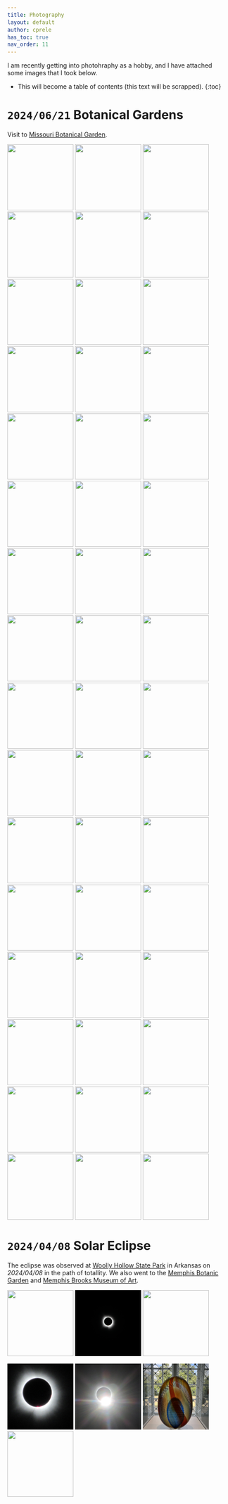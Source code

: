 ```yaml
---
title: Photography
layout: default
author: cprele
has_toc: true
nav_order: 11
---
```




I am recently getting into photohraphy as a hobby, and I have attached some images that I took below.

<!-- 

Add new image using:

<a href="IMAGE_PATH_WITHIN_ASSETS" data-lightbox="BIN_FOR _MAGE" data-title="IMAGE_CAPTION"><img class="example-image" src="SAME_AS_HREF" alt="" style="object-fit: cover; width: 150px; height: 150px" /></a>

Lightbox2 tutorial @ https://lokeshdhakar.com/projects/lightbox2/

 -->

* This will become a table of contents (this text will be scrapped).
{:toc}


# `2024/06/21` Botanical Gardens

Visit to [Missouri Botanical Garden](https://www.missouribotanicalgarden.org).

<a href="/assets/img/photography/botanical_garden/IMG_00001.JPG" data-lightbox="botanical_garden" data-title="Scarlet monkeyflower: Mimulus cardinalis"><img class="example-image" src="/assets/img/photography/botanical_garden/IMG_00001.JPG" alt="" style="object-fit: cover; width: 150px; height: 150px" /></a>
<a href="/assets/img/photography/botanical_garden/IMG_00002.JPG" data-lightbox="botanical_garden" data-title="Grevillea johnsonii"><img class="example-image" src="/assets/img/photography/botanical_garden/IMG_00002.JPG" alt="" style="object-fit: cover; width: 150px; height: 150px" /></a>
<a href="/assets/img/photography/botanical_garden/IMG_00003.JPG" data-lightbox="botanical_garden" data-title="Budding Calceolaria"><img class="example-image" src="/assets/img/photography/botanical_garden/IMG_00003.JPG" alt="" style="object-fit: cover; width: 150px; height: 150px" /></a>
<a href="/assets/img/photography/botanical_garden/IMG_00004.JPG" data-lightbox="botanical_garden" data-title="'Sunport' of private garden"><img class="example-image" src="/assets/img/photography/botanical_garden/IMG_00004.JPG" alt="" style="object-fit: cover; width: 150px; height: 150px" /></a>
<a href="/assets/img/photography/botanical_garden/IMG_00005.JPG" data-lightbox="botanical_garden" data-title="Far East Gladiolus"><img class="example-image" src="/assets/img/photography/botanical_garden/IMG_00005.JPG" alt="" style="object-fit: cover; width: 150px; height: 150px" /></a>
<a href="/assets/img/photography/botanical_garden/IMG_00006.JPG" data-lightbox="botanical_garden" data-title="Oxalis triangularis"><img class="example-image" src="/assets/img/photography/botanical_garden/IMG_00006.JPG" alt="" style="object-fit: cover; width: 150px; height: 150px" /></a>
<a href="/assets/img/photography/botanical_garden/IMG_00008.JPG" data-lightbox="botanical_garden" data-title="Tiger lily"><img class="example-image" src="/assets/img/photography/botanical_garden/IMG_00008.JPG" alt="" style="object-fit: cover; width: 150px; height: 150px" /></a>
<a href="/assets/img/photography/botanical_garden/IMG_00007.JPG" data-lightbox="botanical_garden" data-title="Gladiolus"><img class="example-image" src="/assets/img/photography/botanical_garden/IMG_00007.JPG" alt="" style="object-fit: cover; width: 150px; height: 150px" /></a>
<a href="/assets/img/photography/botanical_garden/IMG_00009.JPG" data-lightbox="botanical_garden" data-title="Climatron: Mini-waterfall"><img class="example-image" src="/assets/img/photography/botanical_garden/IMG_00009.JPG" alt="" style="object-fit: cover; width: 150px; height: 150px" /></a>
<a href="/assets/img/photography/botanical_garden/IMG_00010.JPG" data-lightbox="botanical_garden" data-title="Climatron: Empty tree stump"><img class="example-image" src="/assets/img/photography/botanical_garden/IMG_00010.JPG" alt="" style="object-fit: cover; width: 150px; height: 150px" /></a>
<a href="/assets/img/photography/botanical_garden/IMG_00011.JPG" data-lightbox="botanical_garden" data-title="Climatron: Renealmia"><img class="example-image" src="/assets/img/photography/botanical_garden/IMG_00011.JPG" alt="" style="object-fit: cover; width: 150px; height: 150px" /></a>
<a href="/assets/img/photography/botanical_garden/IMG_00013.JPG" data-lightbox="botanical_garden" data-title="Climatron: Using iNaturalist to detect species"><img class="example-image" src="/assets/img/photography/botanical_garden/IMG_00013.JPG" alt="" style="object-fit: cover; width: 150px; height: 150px" /></a>
<a href="/assets/img/photography/botanical_garden/IMG_00014.JPG" data-lightbox="botanical_garden" data-title="Climatron: Curcuma aromatica"><img class="example-image" src="/assets/img/photography/botanical_garden/IMG_00014.JPG" alt="" style="object-fit: cover; width: 150px; height: 150px" /></a>
<a href="/assets/img/photography/botanical_garden/IMG_00015.JPG" data-lightbox="botanical_garden" data-title="Wooden replica of a Stanley Buggy"><img class="example-image" src="/assets/img/photography/botanical_garden/IMG_00015.JPG" alt="" style="object-fit: cover; width: 150px; height: 150px" /></a>
<a href="/assets/img/photography/botanical_garden/IMG_00016.JPG" data-lightbox="botanical_garden" data-title="Young fiery skipper (Hylephila phyleus) on a Tennessee marigold (Tagetes erecta)"><img class="example-image" src="/assets/img/photography/botanical_garden/IMG_00016.JPG" alt="" style="object-fit: cover; width: 150px; height: 150px" /></a>
<a href="/assets/img/photography/botanical_garden/IMG_00017.JPG" data-lightbox="botanical_garden" data-title="Coleus"><img class="example-image" src="/assets/img/photography/botanical_garden/IMG_00017.JPG" alt="" style="object-fit: cover; width: 150px; height: 150px" /></a>
<a href="/assets/img/photography/botanical_garden/IMG_00018.JPG" data-lightbox="botanical_garden" data-title="Smooth Hydrangea (Hydrangea arborescens)"><img class="example-image" src="/assets/img/photography/botanical_garden/IMG_00018.JPG" alt="" style="object-fit: cover; width: 150px; height: 150px" /></a>
<a href="/assets/img/photography/botanical_garden/IMG_00019.JPG" data-lightbox="botanical_garden" data-title="Gazebo, Boxwood Garen"><img class="example-image" src="/assets/img/photography/botanical_garden/IMG_00019.JPG" alt="" style="object-fit: cover; width: 150px; height: 150px" /></a>
<a href="/assets/img/photography/botanical_garden/IMG_00020.JPG" data-lightbox="botanical_garden" data-title="Japanese Garden, Cascading minature falls"><img class="example-image" src="/assets/img/photography/botanical_garden/IMG_00020.JPG" alt="" style="object-fit: cover; width: 150px; height: 150px" /></a>
<a href="/assets/img/photography/botanical_garden/IMG_00021.JPG" data-lightbox="botanical_garden" data-title="Common blackbirb (Turdus merula) chilling in the shade"><img class="example-image" src="/assets/img/photography/botanical_garden/IMG_00021.JPG" alt="" style="object-fit: cover; width: 150px; height: 150px" /></a>
<a href="/assets/img/photography/botanical_garden/IMG_00022.JPG" data-lightbox="botanical_garden" data-title="Fountain Angel"><img class="example-image" src="/assets/img/photography/botanical_garden/IMG_00022.JPG" alt="" style="object-fit: cover; width: 150px; height: 150px" /></a>
<a href="/assets/img/photography/botanical_garden/IMG_00023.JPG" data-lightbox="botanical_garden" data-title="Hosta ventricosa"><img class="example-image" src="/assets/img/photography/botanical_garden/IMG_00023.JPG" alt="" style="object-fit: cover; width: 150px; height: 150px" /></a>
<a href="/assets/img/photography/botanical_garden/IMG_00024.JPG" data-lightbox="botanical_garden" data-title="Brass mallards"><img class="example-image" src="/assets/img/photography/botanical_garden/IMG_00024.JPG" alt="" style="object-fit: cover; width: 150px; height: 150px" /></a>
<a href="/assets/img/photography/botanical_garden/IMG_00025.JPG" data-lightbox="botanical_garden" data-title="Bird"><img class="example-image" src="/assets/img/photography/botanical_garden/IMG_00025.JPG" alt="" style="object-fit: cover; width: 150px; height: 150px" /></a>
<a href="/assets/img/photography/botanical_garden/IMG_00026.JPG" data-lightbox="botanical_garden" data-title="The 'I like its attitude' tree"><img class="example-image" src="/assets/img/photography/botanical_garden/IMG_00026.JPG" alt="" style="object-fit: cover; width: 150px; height: 150px" /></a>
<a href="/assets/img/photography/botanical_garden/IMG_00027.JPG" data-lightbox="botanical_garden" data-title="Dog"><img class="example-image" src="/assets/img/photography/botanical_garden/IMG_00027.JPG" alt="" style="object-fit: cover; width: 150px; height: 150px" /></a>
<a href="/assets/img/photography/botanical_garden/IMG_00028.JPG" data-lightbox="botanical_garden" data-title="Dog wanting treat"><img class="example-image" src="/assets/img/photography/botanical_garden/IMG_00028.JPG" alt="" style="object-fit: cover; width: 150px; height: 150px" /></a>
<a href="/assets/img/photography/botanical_garden/IMG_00029.JPG" data-lightbox="botanical_garden" data-title="Poodles in a puddle"><img class="example-image" src="/assets/img/photography/botanical_garden/IMG_00029.JPG" alt="" style="object-fit: cover; width: 150px; height: 150px" /></a>
<a href="/assets/img/photography/botanical_garden/IMG_00030.JPG" data-lightbox="botanical_garden" data-title="Dry bamboo fountain"><img class="example-image" src="/assets/img/photography/botanical_garden/IMG_00030.JPG" alt="" style="object-fit: cover; width: 150px; height: 150px" /></a>
<a href="/assets/img/photography/botanical_garden/IMG_00031.JPG" data-lightbox="botanical_garden" data-title="Ripple"><img class="example-image" src="/assets/img/photography/botanical_garden/IMG_00031.JPG" alt="" style="object-fit: cover; width: 150px; height: 150px" /></a>
<a href="/assets/img/photography/botanical_garden/IMG_00032.JPG" data-lightbox="botanical_garden" data-title="Poodles on pebbles next to a puddle"><img class="example-image" src="/assets/img/photography/botanical_garden/IMG_00032.JPG" alt="" style="object-fit: cover; width: 150px; height: 150px" /></a>
<a href="/assets/img/photography/botanical_garden/IMG_00033.JPG" data-lightbox="botanical_garden" data-title="Bridge, Japanese Garden"><img class="example-image" src="/assets/img/photography/botanical_garden/IMG_00033.JPG" alt="" style="object-fit: cover; width: 150px; height: 150px" /></a>
<a href="/assets/img/photography/botanical_garden/IMG_00034.JPG" data-lightbox="botanical_garden" data-title="The other 'I like its attitude' tree"><img class="example-image" src="/assets/img/photography/botanical_garden/IMG_00034.JPG" alt="" style="object-fit: cover; width: 150px; height: 150px" /></a>
<a href="/assets/img/photography/botanical_garden/IMG_00035.JPG" data-lightbox="botanical_garden" data-title="Almost ruined my camera"><img class="example-image" src="/assets/img/photography/botanical_garden/IMG_00035.JPG" alt="" style="object-fit: cover; width: 150px; height: 150px" /></a>
<a href="/assets/img/photography/botanical_garden/IMG_00036.JPG" data-lightbox="botanical_garden" data-title="Rabid rock in rapid waters"><img class="example-image" src="/assets/img/photography/botanical_garden/IMG_00036.JPG" alt="" style="object-fit: cover; width: 150px; height: 150px" /></a>
<a href="/assets/img/photography/botanical_garden/IMG_00037.JPG" data-lightbox="botanical_garden" data-title="It's a bird... It's a plane... It's a... curvy bridge?"><img class="example-image" src="/assets/img/photography/botanical_garden/IMG_00037.JPG" alt="" style="object-fit: cover; width: 150px; height: 150px" /></a>
<a href="/assets/img/photography/botanical_garden/IMG_00038.JPG" data-lightbox="botanical_garden" data-title="Brown-belted bumblebee (Bombus griseocollis?) on Anise hyssop (Agastache)"><img class="example-image" src="/assets/img/photography/botanical_garden/IMG_00038.JPG" alt="" style="object-fit: cover; width: 150px; height: 150px" /></a>
<a href="/assets/img/photography/botanical_garden/IMG_00039.JPG" data-lightbox="botanical_garden" data-title="Poodles making a puddle in the distance"><img class="example-image" src="/assets/img/photography/botanical_garden/IMG_00039.JPG" alt="" style="object-fit: cover; width: 150px; height: 150px" /></a>
<a href="/assets/img/photography/botanical_garden/IMG_00040.JPG" data-lightbox="botanical_garden" data-title="Crested cock's comb (Celosia)"><img class="example-image" src="/assets/img/photography/botanical_garden/IMG_00040.JPG" alt="" style="object-fit: cover; width: 150px; height: 150px" /></a>
<a href="/assets/img/photography/botanical_garden/IMG_00041.JPG" data-lightbox="botanical_garden" data-title="He checked into his room, only to find Gideon's Bible"><img class="example-image" src="/assets/img/photography/botanical_garden/IMG_00041.JPG" alt="" style="object-fit: cover; width: 150px; height: 150px" /></a>
<a href="/assets/img/photography/botanical_garden/IMG_00042.JPG" data-lightbox="botanical_garden" data-title="'If I move, my lunch might fly away...'"><img class="example-image" src="/assets/img/photography/botanical_garden/IMG_00042.JPG" alt="" style="object-fit: cover; width: 150px; height: 150px" /></a>
<a href="/assets/img/photography/botanical_garden/IMG_00043.JPG" data-lightbox="botanical_garden" data-title="'Get my good side'"><img class="example-image" src="/assets/img/photography/botanical_garden/IMG_00043.JPG" alt="" style="object-fit: cover; width: 150px; height: 150px" /></a>
<a href="/assets/img/photography/botanical_garden/IMG_00044.JPG" data-lightbox="botanical_garden" data-title="'Have you met the missus?'"><img class="example-image" src="/assets/img/photography/botanical_garden/IMG_00044.JPG" alt="" style="object-fit: cover; width: 150px; height: 150px" /></a>
<a href="/assets/img/photography/botanical_garden/IMG_00045.JPG" data-lightbox="botanical_garden" data-title="'She's pretty, isn't she?'"><img class="example-image" src="/assets/img/photography/botanical_garden/IMG_00045.JPG" alt="" style="object-fit: cover; width: 150px; height: 150px" /></a>
<a href="/assets/img/photography/botanical_garden/IMG_00046.JPG" data-lightbox="botanical_garden" data-title="'That's enough with the pictures, bucko...'"><img class="example-image" src="/assets/img/photography/botanical_garden/IMG_00046.JPG" alt="" style="object-fit: cover; width: 150px; height: 150px" /></a>
<a href="/assets/img/photography/botanical_garden/IMG_00047.JPG" data-lightbox="botanical_garden" data-title="A Tai Hu Stone, Chinese Garden"><img class="example-image" src="/assets/img/photography/botanical_garden/IMG_00047.JPG" alt="" style="object-fit: cover; width: 150px; height: 150px" /></a>
<a href="/assets/img/photography/botanical_garden/IMG_00048.JPG" data-lightbox="botanical_garden" data-title="Manual Focus FTW"><img class="example-image" src="/assets/img/photography/botanical_garden/IMG_00048.JPG" alt="" style="object-fit: cover; width: 150px; height: 150px" /></a>
<a href="/assets/img/photography/botanical_garden/IMG_00049.JPG" data-lightbox="botanical_garden" data-title="The Three Sturgeons Fountain"><img class="example-image" src="/assets/img/photography/botanical_garden/IMG_00049.JPG" alt="" style="object-fit: cover; width: 150px; height: 150px" /></a>


# `2024/04/08` Solar Eclipse

The eclipse was observed at [Woolly Hollow State Park](https://www.arkansasstateparks.com/parks/woolly-hollow-state-park) in Arkansas on _2024/04/08_ in the path of totallity.
We also went to the [Memphis Botanic Garden](https://membg.org) and [Memphis Brooks Museum of Art](https://www.brooksmuseum.org).

<a href="/assets/img/photography/solar_eclipse/IMG_00001.jpg" data-lightbox="solar_eclipse" data-title="Solar Eclipse and Landscape [PC: AP]"><img class="example-image" src="/assets/img/photography/solar_eclipse/IMG_00001.jpg" alt="" style="object-fit: cover; width: 150px; height: 150px" /></a>
<a href="/assets/img/photography/solar_eclipse/IMG_00002.jpg" data-lightbox="solar_eclipse" data-title="Totallity"><img class="example-image" src="/assets/img/photography/solar_eclipse/IMG_00002.jpg" alt="" style="object-fit: cover; width: 150px; height: 150px" /></a>
<a href="/assets/img/photography/solar_eclipse/IMG_00003.jpg" data-lightbox="solar_eclipse" data-title="Partiality"><img class="example-image" src="/assets/img/photography/solar_eclipse/IMG_00003.jpg" alt="" style="object-fit: cover; width: 150px; height: 150px" /></a>
<!-- <a href="/assets/img/photography/solar_eclipse/IMG_00004.JPG" data-lightbox="solar_eclipse" data-title="Others readying themselves for totallity"><img class="example-image" src="/assets/img/photography/solar_eclipse/IMG_00004.JPG" alt="" style="object-fit: cover; width: 150px; height: 150px" /></a> -->
<a href="/assets/img/photography/solar_eclipse/IMG_00005.JPG" data-lightbox="solar_eclipse" data-title="Totallity with flare -- PC Anon"><img class="example-image" src="/assets/img/photography/solar_eclipse/IMG_00005.JPG" alt="" style="object-fit: cover; width: 150px; height: 150px" /></a>
<a href="/assets/img/photography/solar_eclipse/IMG_00006.JPG" data-lightbox="solar_eclipse" data-title="Directly after totallity"><img class="example-image" src="/assets/img/photography/solar_eclipse/IMG_00006.JPG" alt="" style="object-fit: cover; width: 150px; height: 150px" /></a>
<a href="/assets/img/photography/solar_eclipse/IMG_00007.jpeg" data-lightbox="solar_eclipse" data-title="Art piece of Stained Glass at Brooks"><img class="example-image" src="/assets/img/photography/solar_eclipse/IMG_00007.jpeg" alt="" style="object-fit: cover; width: 150px; height: 150px" /></a>
<a href="/assets/img/photography/solar_eclipse/IMG_00010.jpg" data-lightbox="solar_eclipse" data-title="Wide Art piece of Stained Glass at Brooks"><img class="example-image" src="/assets/img/photography/solar_eclipse/IMG_00010.jpeg" alt="" style="object-fit: cover; width: 150px; height: 150px" /></a>
<!-- <a href="/assets/img/photography/solar_eclipse/IMG_00008.jpeg" data-lightbox="solar_eclipse" data-title="AP at the end of a fountain at Memphis Botanic Garden"><img class="example-image" src="/assets/img/photography/solar_eclipse/IMG_00008.jpeg" alt="" style="object-fit: cover; width: 150px; height: 150px" /></a> -->
<!-- <a href="/assets/img/photography/solar_eclipse/IMG_00009.jpeg" data-lightbox="solar_eclipse" data-title="Pasture puppy on the drive back to AL"><img class="example-image" src="/assets/img/photography/solar_eclipse/IMG_00009.jpeg" alt="" style="object-fit: cover; width: 150px; height: 150px" /></a> -->
<!-- <a href="/assets/img/photography/solar_eclipse/IMG_00011.jpg" data-lightbox="solar_eclipse" data-title="Rig of a former academic astronomer and current amateur eclipse-chaser"><img class="example-image" src="/assets/img/photography/solar_eclipse/IMG_00011.jpg" alt="" style="object-fit: cover; width: 150px; height: 150px" /></a> -->
<!-- <a href="/assets/img/photography/solar_eclipse/IMG_00012.jpg" data-lightbox="solar_eclipse" data-title="HA giving a virtual TV interview in Japan [PC: AP]"><img class="example-image" src="/assets/img/photography/solar_eclipse/IMG_00012.jpg" alt="" style="object-fit: cover; width: 150px; height: 150px" /></a> -->
<!-- <a href="/assets/img/photography/solar_eclipse/IMG_5496.jpg" data-lightbox="solar_eclipse" data-title="Brooks Museum: At the Foot of the Cliff by William-Adolphe Bouguereau."><img class="example-image" src="/assets/img/photography/solar_eclipse/IMG_5496.jpg" alt="" style="object-fit: cover; width: 150px; height: 150px" /></a> -->
<!-- <a href="/assets/img/photography/solar_eclipse/IMG_5498.jpg" data-lightbox="solar_eclipse" data-title="Goose and Mouse being 'playful'"><img class="example-image" src="/assets/img/photography/solar_eclipse/IMG_5498.jpg" alt="" style="object-fit: cover; width: 150px; height: 150px" /></a> -->





<link href="/css/lightbox.css" rel="stylesheet" />
<script type="text/javascript" src="/js/lightbox-plus-jquery.js"></script>
<script>
    lightbox.option({
      'resizeDuration': 200,
      'wrapAround': true,
      'alwaysShowNavOnTouchDevices': true,
      'resizeDuration': 100,
      'imageFadeDuration': 300,
      'fadeDuration': 300,
      'alwaysShowNavOnTouchDevices': true,
    })
</script>
